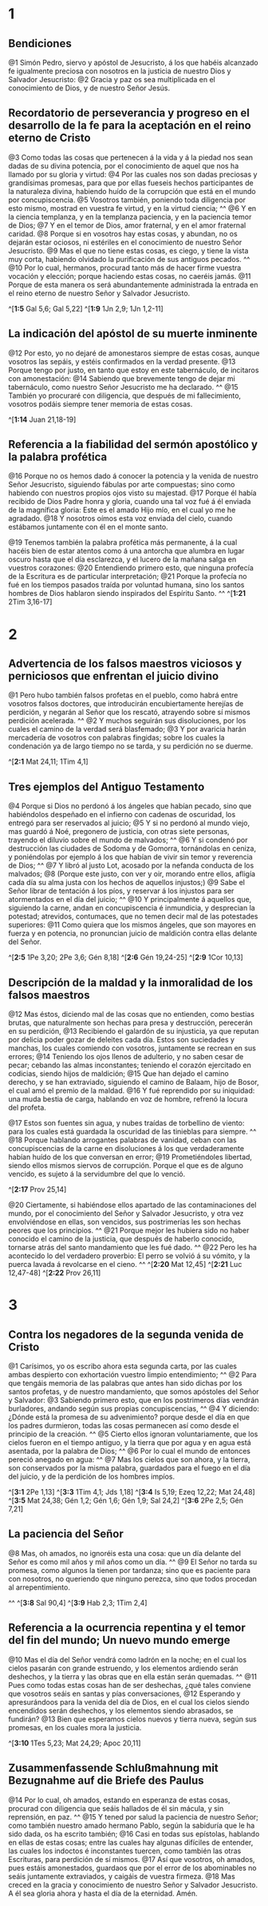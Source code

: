 # 1 
## Bendiciones
@1 Simón Pedro, siervo y apóstol de Jesucristo, á los que habéis alcanzado fe igualmente preciosa con nosotros en la justicia de nuestro Dios y Salvador Jesucristo: @2 Gracia y paz os sea multiplicada en el conocimiento de Dios, y de nuestro Señor Jesús. 



## Recordatorio de perseverancia y progreso en el desarrollo de la fe para la aceptación en el reino eterno de Cristo
@3 Como todas las cosas que pertenecen á la vida y á la piedad nos sean dadas de su divina potencia, por el conocimiento de aquel que nos ha llamado por su gloria y virtud: @4 Por las cuales nos son dadas preciosas y grandísimas promesas, para que por ellas fueseis hechos participantes de la naturaleza divina, habiendo huído de la corrupción que está en el mundo por concupiscencia. @5 Vosotros también, poniendo toda diligencia por esto mismo, mostrad en vuestra fe virtud, y en la virtud ciencia; ^^ @6 Y en la ciencia templanza, y en la templanza paciencia, y en la paciencia temor de Dios; @7 Y en el temor de Dios, amor fraternal, y en el amor fraternal caridad. @8 Porque si en vosotros hay estas cosas, y abundan, no os dejarán estar ociosos, ni estériles en el conocimiento de nuestro Señor Jesucristo. @9 Mas el que no tiene estas cosas, es ciego, y tiene la vista muy corta, habiendo olvidado la purificación de sus antiguos pecados. ^^ @10 Por lo cual, hermanos, procurad tanto más de hacer firme vuestra vocación y elección; porque haciendo estas cosas, no caeréis jamás. @11 Porque de esta manera os será abundantemente administrada la entrada en el reino eterno de nuestro Señor y Salvador Jesucristo. 


^[**1:5** Gal 5,6; Gal 5,22] ^[**1:9** 1Jn 2,9; 1Jn 1,2-11]

## La indicación del apóstol de su muerte inminente
@12 Por esto, yo no dejaré de amonestaros siempre de estas cosas, aunque vosotros las sepáis, y estéis confirmados en la verdad presente. @13 Porque tengo por justo, en tanto que estoy en este tabernáculo, de incitaros con amonestación: @14 Sabiendo que brevemente tengo de dejar mi tabernáculo, como nuestro Señor Jesucristo me ha declarado. ^^ @15 También yo procuraré con diligencia, que después de mi fallecimiento, vosotros podáis siempre tener memoria de estas cosas. 


^[**1:14** Juan 21,18-19]

## Referencia a la fiabilidad del sermón apostólico y la palabra profética
@16 Porque no os hemos dado á conocer la potencia y la venida de nuestro Señor Jesucristo, siguiendo fábulas por arte compuestas; sino como habiendo con nuestros propios ojos visto su majestad. @17 Porque él había recibido de Dios Padre honra y gloria, cuando una tal voz fué á él enviada de la magnífica gloria: Este es el amado Hijo mío, en el cual yo me he agradado. @18 Y nosotros oímos esta voz enviada del cielo, cuando estábamos juntamente con él en el monte santo. 


@19 Tenemos también la palabra profética más permanente, á la cual hacéis bien de estar atentos como á una antorcha que alumbra en lugar oscuro hasta que el día esclarezca, y el lucero de la mañana salga en vuestros corazones: @20 Entendiendo primero esto, que ninguna profecía de la Escritura es de particular interpretación; @21 Porque la profecía no fué en los tiempos pasados traída por voluntad humana, sino los santos hombres de Dios hablaron siendo inspirados del Espíritu Santo. ^^ 
^[**1:21** 2Tim 3,16-17] 

# 2 
## Advertencia de los falsos maestros viciosos y perniciosos que enfrentan el juicio divino
@1 Pero hubo también falsos profetas en el pueblo, como habrá entre vosotros falsos doctores, que introducirán encubiertamente herejías de perdición, y negarán al Señor que los rescató, atrayendo sobre sí mismos perdición acelerada. ^^ @2 Y muchos seguirán sus disoluciones, por los cuales el camino de la verdad será blasfemado; @3 Y por avaricia harán mercadería de vosotros con palabras fingidas; sobre los cuales la condenación ya de largo tiempo no se tarda, y su perdición no se duerme. 


^[**2:1** Mat 24,11; 1Tim 4,1]

## Tres ejemplos del Antiguo Testamento
@4 Porque si Dios no perdonó á los ángeles que habían pecado, sino que habiéndolos despeñado en el infierno con cadenas de oscuridad, los entregó para ser reservados al juicio; @5 Y si no perdonó al mundo viejo, mas guardó á Noé, pregonero de justicia, con otras siete personas, trayendo el diluvio sobre el mundo de malvados; ^^ @6 Y si condenó por destrucción las ciudades de Sodoma y de Gomorra, tornándolas en ceniza, y poniéndolas por ejemplo á los que habían de vivir sin temor y reverencia de Dios; ^^ @7 Y libró al justo Lot, acosado por la nefanda conducta de los malvados; @8 (Porque este justo, con ver y oir, morando entre ellos, afligía cada día su alma justa con los hechos de aquellos injustos;) @9 Sabe el Señor librar de tentación á los píos, y reservar á los injustos para ser atormentados en el día del juicio; ^^ @10 Y principalmente á aquellos que, siguiendo la carne, andan en concupiscencia é inmundicia, y desprecian la potestad; atrevidos, contumaces, que no temen decir mal de las potestades superiores: @11 Como quiera que los mismos ángeles, que son mayores en fuerza y en potencia, no pronuncian juicio de maldición contra ellas delante del Señor. 


^[**2:5** 1Pe 3,20; 2Pe 3,6; Gén 8,18] ^[**2:6** Gén 19,24-25] ^[**2:9** 1Cor 10,13]

## Descripción de la maldad y la inmoralidad de los falsos maestros
@12 Mas éstos, diciendo mal de las cosas que no entienden, como bestias brutas, que naturalmente son hechas para presa y destrucción, perecerán en su perdición, @13 Recibiendo el galardón de su injusticia, ya que reputan por delicia poder gozar de deleites cada día. Estos son suciedades y manchas, los cuales comiendo con vosotros, juntamente se recrean en sus errores; @14 Teniendo los ojos llenos de adulterio, y no saben cesar de pecar; cebando las almas inconstantes; teniendo el corazón ejercitado en codicias, siendo hijos de maldición; @15 Que han dejado el camino derecho, y se han extraviado, siguiendo el camino de Balaam, hijo de Bosor, el cual amó el premio de la maldad. @16 Y fué reprendido por su iniquidad: una muda bestia de carga, hablando en voz de hombre, refrenó la locura del profeta. 


@17 Estos son fuentes sin agua, y nubes traídas de torbellino de viento: para los cuales está guardada la oscuridad de las tinieblas para siempre. ^^ @18 Porque hablando arrogantes palabras de vanidad, ceban con las concupiscencias de la carne en disoluciones á los que verdaderamente habían huído de los que conversan en error; @19 Prometiéndoles libertad, siendo ellos mismos siervos de corrupción. Porque el que es de alguno vencido, es sujeto á la servidumbre del que lo venció. 

^[**2:17** Prov 25,14]

@20 Ciertamente, si habiéndose ellos apartado de las contaminaciones del mundo, por el conocimiento del Señor y Salvador Jesucristo, y otra vez envolviéndose en ellas, son vencidos, sus postrimerías les son hechas peores que los principios. ^^ @21 Porque mejor les hubiera sido no haber conocido el camino de la justicia, que después de haberlo conocido, tornarse atrás del santo mandamiento que les fué dado. ^^ @22 Pero les ha acontecido lo del verdadero proverbio: El perro se volvió á su vómito, y la puerca lavada á revolcarse en el cieno. ^^ 
^[**2:20** Mat 12,45] ^[**2:21** Luc 12,47-48] ^[**2:22** Prov 26,11] 

# 3 
## Contra los negadores de la segunda venida de Cristo
@1 Carísimos, yo os escribo ahora esta segunda carta, por las cuales ambas despierto con exhortación vuestro limpio entendimiento; ^^ @2 Para que tengáis memoria de las palabras que antes han sido dichas por los santos profetas, y de nuestro mandamiento, que somos apóstoles del Señor y Salvador: @3 Sabiendo primero esto, que en los postrimeros días vendrán burladores, andando según sus propias concupiscencias, ^^ @4 Y diciendo: ¿Dónde está la promesa de su advenimiento? porque desde el día en que los padres durmieron, todas las cosas permanecen así como desde el principio de la creación. ^^ @5 Cierto ellos ignoran voluntariamente, que los cielos fueron en el tiempo antiguo, y la tierra que por agua y en agua está asentada, por la palabra de Dios; ^^ @6 Por lo cual el mundo de entonces pereció anegado en agua: ^^ @7 Mas los cielos que son ahora, y la tierra, son conservados por la misma palabra, guardados para el fuego en el día del juicio, y de la perdición de los hombres impíos. 


^[**3:1** 2Pe 1,13] ^[**3:3** 1Tim 4,1; Jds 1,18] ^[**3:4** Is 5,19; Ezeq 12,22; Mat 24,48] ^[**3:5** Mat 24,38; Gén 1,2; Gén 1,6; Gén 1,9; Sal 24,2] ^[**3:6** 2Pe 2,5; Gén 7,21]

## La paciencia del Señor
@8 Mas, oh amados, no ignoréis esta una cosa: que un día delante del Señor es como mil años y mil años como un día. ^^ @9 El Señor no tarda su promesa, como algunos la tienen por tardanza; sino que es paciente para con nosotros, no queriendo que ninguno perezca, sino que todos procedan al arrepentimiento. 

^^ 
^[**3:8** Sal 90,4] ^[**3:9** Hab 2,3; 1Tim 2,4]

## Referencia a la ocurrencia repentina y el temor del fin del mundo; Un nuevo mundo emerge
@10 Mas el día del Señor vendrá como ladrón en la noche; en el cual los cielos pasarán con grande estruendo, y los elementos ardiendo serán deshechos, y la tierra y las obras que en ella están serán quemadas. ^^ @11 Pues como todas estas cosas han de ser deshechas, ¿qué tales conviene que vosotros seáis en santas y pías conversaciones, @12 Esperando y apresurándoos para la venida del día de Dios, en el cual los cielos siendo encendidos serán deshechos, y los elementos siendo abrasados, se fundirán? @13 Bien que esperamos cielos nuevos y tierra nueva, según sus promesas, en los cuales mora la justicia. 


^[**3:10** 1Tes 5,23; Mat 24,29; Apoc 20,11]

## Zusammenfassende Schlußmahnung mit Bezugnahme auf die Briefe des Paulus
@14 Por lo cual, oh amados, estando en esperanza de estas cosas, procurad con diligencia que seáis hallados de él sin mácula, y sin reprensión, en paz. ^^ @15 Y tened por salud la paciencia de nuestro Señor; como también nuestro amado hermano Pablo, según la sabiduría que le ha sido dada, os ha escrito también; @16 Casi en todas sus epístolas, hablando en ellas de estas cosas; entre las cuales hay algunas difíciles de entender, las cuales los indoctos é inconstantes tuercen, como también las otras Escrituras, para perdición de sí mismos. @17 Así que vosotros, oh amados, pues estáis amonestados, guardaos que por el error de los abominables no seáis juntamente extraviados, y caigáis de vuestra firmeza. @18 Mas creced en la gracia y conocimiento de nuestro Señor y Salvador Jesucristo. A él sea gloria ahora y hasta el día de la eternidad. Amén. 